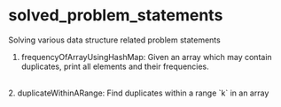 # solved_problem_statements
Solving various data structure related problem statements<br />
1. frequencyOfArrayUsingHashMap: Given an array which may contain duplicates, print all elements and their frequencies. <br />
<br />
2. duplicateWithinARange: Find duplicates within a range `k` in an array <br />
 <br />
